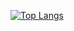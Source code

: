 [![Top Langs](https://github-readme-stats.vercel.app/api/top-langs/?username=mahmudsalomov)](https://github.com/anuraghazra/github-readme-stats)
